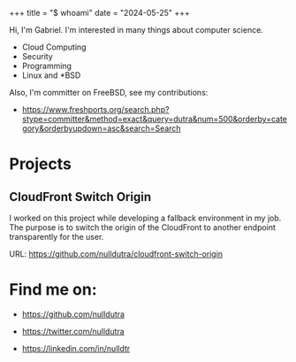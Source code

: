+++
title = "$ whoami"
date = "2024-05-25"
+++

Hi, I'm Gabriel. I'm interested in many things about computer science.

* Cloud Computing
* Security
* Programming
* Linux and *BSD

Also, I'm committer on FreeBSD, see my contributions:

* https://www.freshports.org/search.php?stype=committer&method=exact&query=dutra&num=500&orderby=category&orderbyupdown=asc&search=Search

# Projects

## CloudFront Switch Origin

I worked on this project while developing a fallback environment in my job.
The purpose is to switch the origin of the CloudFront to another endpoint transparently for the user.

URL: https://github.com/nulldutra/cloudfront-switch-origin

# Find me on:

* https://github.com/nulldutra

* https://twitter.com/nulldutra

* https://linkedin.com/in/nulldtr

